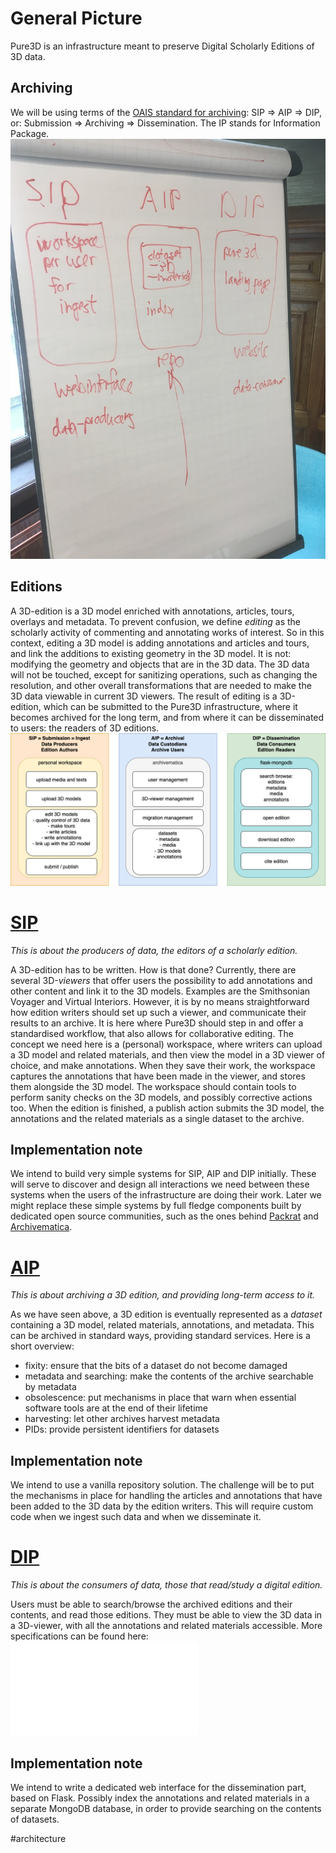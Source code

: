 # General Picture

Pure3D is an infrastructure meant to preserve Digital Scholarly Editions of 3D data.

## Archiving

We will be using terms of the [OAIS standard for
archiving](https://www2.archivists.org/groups/standards-committee/open-archival-information-system-oais):
SIP => AIP => DIP, or: Submission => Archiving => Dissemination. The IP stands
for Information Package.
![](attachments/IMG_3810.jpeg)

## Editions

A 3D-edition is a 3D model enriched with annotations, articles, tours, overlays
and metadata.  To prevent confusion, we define *editing* as the scholarly
activity of commenting and annotating works of interest. So in this context,
editing a 3D model is adding annotations and articles and tours, and link the
additions to existing geometry in the 3D model. It is not: modifying the
geometry and objects that are in the 3D data. The 3D data will not be touched,
except for sanitizing operations, such as changing the resolution, and other
overall transformations that are needed to make the 3D data viewable in current
3D viewers.  The result of editing is a 3D-edition, which can be submitted to
the Pure3D infrastructure, where it becomes archived for the long term, and
from where it can be disseminated to users: the readers of 3D editions.
![](attachments/wholepicture2022-05-30.png)

# [SIP](SIP.md)

*This is about the producers of data, the editors of a scholarly edition.*

A 3D-edition has to be written. How is that done? Currently, there are several
3D-*viewers* that offer users the possibility to add annotations and other
content and link it to the 3D models. Examples are the Smithsonian Voyager and
Virtual Interiors.  However, it is by no means straightforward how edition
writers should set up such a viewer, and communicate their results to an
archive. It is here where Pure3D should step in and offer a standardised
workflow, that also allows for collaborative editing.  The concept we need here
is a (personal) workspace, where writers can upload a 3D model and related
materials, and then view the model in a 3D viewer of choice, and make
annotations. When they save their work, the workspace captures the annotations
that have been made in the viewer, and stores them alongside the 3D model.  The
workspace should contain tools to perform sanity checks on the 3D models, and
possibly corrective actions too.  When the edition is finished, a publish
action submits the 3D model, the annotations and the related materials as a
single dataset to the archive.

## Implementation note

We intend to build very simple systems for SIP, AIP and DIP initially. These will serve to discover and design all interactions we need between these systems when the users of the infrastructure are doing their work.
Later we might replace these simple systems by full fledge components built by dedicated open source communities, such as the ones behind [Packrat](https://github.com/Smithsonian/dpo-packrat) and [Archivematica](https://www.archivematica.org/en/).

# [AIP](AIP.md)

*This is about archiving a 3D edition, and providing long-term access to it.*

As we have seen above, a 3D edition is eventually represented as a *dataset*
containing a 3D model, related materials, annotations, and metadata.  This can
be archived in standard ways, providing standard services. Here is a short
overview:

* fixity: ensure that the bits of a dataset do not become damaged
* metadata and searching: make the contents of the archive searchable by metadata
* obsolescence: put mechanisms in place that warn when essential software tools are at the end of their lifetime
* harvesting: let other archives harvest metadata
* PIDs: provide persistent identifiers for datasets

## Implementation note

We intend to use a vanilla repository solution. The challenge will be to put the mechanisms in place for handling the articles and annotations that have been added to the 3D data by the edition writers. This will require custom code when we ingest such data and when we disseminate it.

# [DIP](DIP.md)

*This is about the consumers of data, those that read/study a digital edition.*

Users must be able to search/browse the archived editions and their contents, and read those editions. They must be able to view the 3D data in a 3D-viewer, with all the annotations and related materials accessible. More specifications can be found here: 
![wireframe pdf](attachments/PURE3DWireframe.pdf)

## Implementation note
We intend to write a dedicated web interface for the dissemination part, based on Flask. Possibly index the annotations and related materials in a separate MongoDB database, in order to provide searching on the contents of datasets. 


#architecture 
